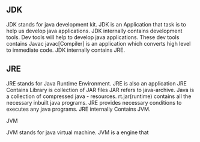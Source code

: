 ## JDK

JDK stands for java development kit.
JDK is an Application that task is to help us develop java applications.
JDK internally contains development tools.
Dev tools will help to develop java applications.
These dev tools contains Javac
javac[Compiler] is an application which converts high level to immediate code.
JDK internally contains JRE.

## JRE

JRE stands for Java Runtime Environment.
JRE is also an application 
JRE Contains Library is collection of JAR files
JAR refers to java-archive.
Java is a collection of compressed java - resources.
rt.jar(runtime) contains all the necessary inbuilt java programs.
JRE provides necessary conditions to executes any java programs.
JRE internally Contains JVM.

JVM 

JVM stands for java virtual machine.
JVM is a engine that 